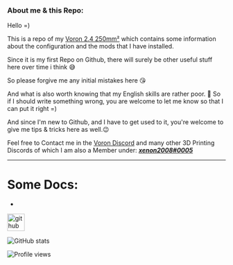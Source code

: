 ### About me & this Repo:

Hello =)

This is a repo of my <u>Voron 2.4 250mm²</u> which contains some information about the configuration and the mods that I have installed.

Since it is my first Repo on Github, there will surely be other useful stuff here over time i think 😅

So please forgive me any initial mistakes here 😘

And what is also worth knowing that my English skills are rather poor. 🙈
So if I should write something wrong, you are welcome to let me know so that I can put it right =)

And since I'm new to Github, and I have to get used to it, you're welcome to give me tips & tricks here as well.😉

Feel free to Contact me in the [Voron Discord](https://discord.gg/voron) and many other 3D Printing Discords of which I am also a Member under: ***<u>xenon2008#0005</u>***

------



# Some Docs:

- 







[<img src='https://cdn.jsdelivr.net/npm/simple-icons@3.0.1/icons/github.svg' alt='github' height='40'>](https://github.com/xenon2008)  

![GitHub stats](https://github-readme-stats.vercel.app/api?username=xenon2008&show_icons=true)  

![Profile views](https://gpvc.arturio.dev/xenon2008)  

